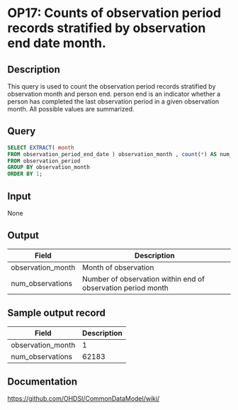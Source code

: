 <!---
Group:observation period
Name:OP17 Counts of observation period records stratified by observation end date month.
Author:Patrick Ryan
CDM Version: 5.0
-->

# OP17: Counts of observation period records stratified by observation end date month.

## Description
This query is used to count the observation period records stratified by observation month and person end. person end is an indicator whether a person has completed the last observation period in a given observation month. All possible values are summarized.

## Query
```sql
SELECT EXTRACT( month
FROM observation_period_end_date ) observation_month , count(*) AS num_observations
FROM observation_period
GROUP BY observation_month
ORDER BY 1;
```

## Input

None

## Output

| Field |  Description |
| --- | --- |
| observation_month | Month of observation |
| num_observations | Number of observation within end of observation period month |

## Sample output record

|  Field |  Description |
| --- | --- |
| observation_month |  1 |
| num_observations |  62183 |



## Documentation
https://github.com/OHDSI/CommonDataModel/wiki/
